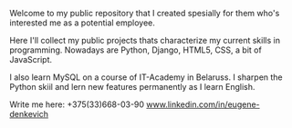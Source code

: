 Welcome to my public repository that I created spesially for them who's interested me as a potential employee.

Here I'll collect my public projects thats characterize my current skills in programming. Nowadays are Python, Django, HTML5, CSS, a bit of JavaScript.

I also learn MySQL on a course of IT-Academy in Belaruss. I sharpen the Python skiil and lern new features permanently as I learn English.

Write me here:
+375(33)668-03-90
www.linkedin.com/in/eugene-denkevich

